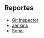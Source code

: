 ## Reportes
* [Git Inspector](https://uniandes-isis2603.github.io/202020_S4_E4_Paseadores_Front/reports/index.html) 
* [Jenkins](http://157.253.238.75:8080/jenkins-isis2603/)
* [Sonar](http://157.253.238.75:8080/sonar-isis2603/)


